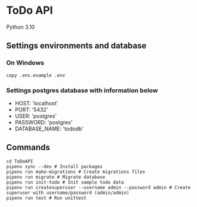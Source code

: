 # ToDo API
Python 3.10

## Settings environments and database
### On Windows
```shell
copy .env.example .env
```
###  Settings postgres database with information below
- HOST: 'localhost'
- PORT: '5432'
- USER: 'postgres'
- PASSWORD: 'postgres'
- DATABASE_NAME: 'tododb'

## Commands

```shell
cd ToDoAPI
pipenv sync --dev # Install packages
pipenv run make-migrations # Create migrations files
pipenv run migrate # Migrate database
pipenv run init-todo # Init sample todo data
pipenv run createsuperuser --username admin --password admin # Create superuser with username/password (admin/admin)
pipenv run test # Run unittest 
```